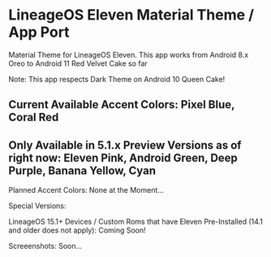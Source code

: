 # LineageOS Eleven Material Theme / App Port
 Material Theme for LineageOS Eleven.
 This app works from Android 8.x Oreo to Android 11 Red Velvet Cake so far
 
 Note: This app respects Dark Theme on Android 10 Queen Cake!
 
 Current Available Accent Colors: Pixel Blue, Coral Red
 -------------------------------------------------------------------------
 Only Available in 5.1.x Preview Versions as of right now:
 Eleven Pink, Android Green, Deep Purple, Banana Yellow, Cyan
 -------------------------------------------------------------------------
 
 Planned Accent Colors: None at the Moment...

 Special Versions:
  
 LineageOS 15.1+ Devices / Custom Roms that have Eleven Pre-Installed (14.1 and older does not apply): Coming Soon!

 Screeenshots: Soon...
